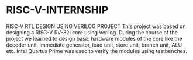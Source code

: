 # RISC-V-INTERNSHIP
RISC-V RTL DESIGN USING VERILOG PROJECT
This project was based on designing a RISC-V RV-32I core using Verilog. During the course of the project we learned to design basic hardware modules of the core like the decoder unit, immediate generator, load unit, store unit, branch unit, ALU etc. Intel Quartus Prime was used to verify the modules using testbenches.
